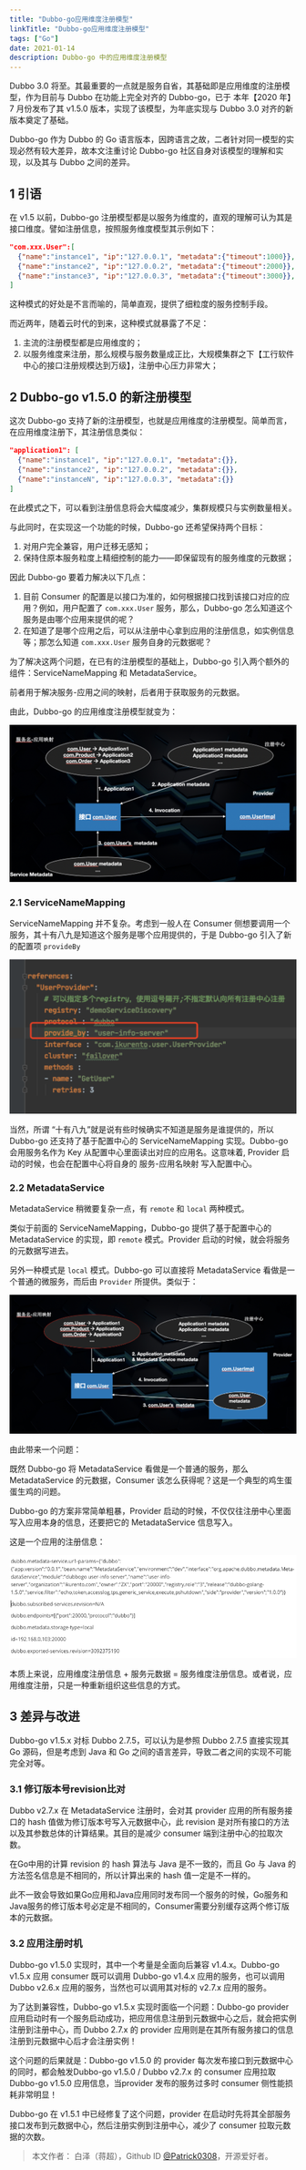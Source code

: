```yaml
---
title: "Dubbo-go应用维度注册模型"
linkTitle: "Dubbo-go应用维度注册模型"
tags: ["Go"]
date: 2021-01-14
description: Dubbo-go 中的应用维度注册模型
---
```


Dubbo 3.0 将至。其最重要的一点就是服务自省，其基础即是应用维度的注册模型，作为目前与 Dubbo 在功能上完全对齐的 Dubbo-go，已于 本年【2020 年】7 月份发布了其 v1.5.0 版本，实现了该模型，为年底实现与 Dubbo 3.0 对齐的新版本奠定了基础。

Dubbo-go 作为 Dubbo 的 Go 语言版本，因跨语言之故，二者针对同一模型的实现必然有较大差异，故本文注重讨论 Dubbo-go 社区自身对该模型的理解和实现，以及其与 Dubbo 之间的差异。

## 1 引语

在 v1.5 以前，Dubbo-go 注册模型都是以服务为维度的，直观的理解可认为其是接口维度。譬如注册信息，按照服务维度模型其示例如下：

```json
"com.xxx.User":[
  {"name":"instance1", "ip":"127.0.0.1", "metadata":{"timeout":1000}},
  {"name":"instance2", "ip":"127.0.0.2", "metadata":{"timeout":2000}},
  {"name":"instance3", "ip":"127.0.0.3", "metadata":{"timeout":3000}}, 
]
```

这种模式的好处是不言而喻的，简单直观，提供了细粒度的服务控制手段。

而近两年，随着云时代的到来，这种模式就暴露了不足：

1. 主流的注册模型都是应用维度的；
2. 以服务维度来注册，那么规模与服务数量成正比，大规模集群之下【工行软件中心的接口注册规模达到万级】，注册中心压力非常大；

## 2 Dubbo-go v1.5.0 的新注册模型

这次 Dubbo-go 支持了新的注册模型，也就是应用维度的注册模型。简单而言，在应用维度注册下，其注册信息类似：

```json
"application1": [
  {"name":"instance1", "ip":"127.0.0.1", "metadata":{}},
  {"name":"instance2", "ip":"127.0.0.2", "metadata":{}},
  {"name":"instanceN", "ip":"127.0.0.3", "metadata":{}}
]
```

在此模式之下，可以看到注册信息将会大幅度减少，集群规模只与实例数量相关。

与此同时，在实现这一个功能的时候，Dubbo-go 还希望保持两个目标：

1. 对用户完全兼容，用户迁移无感知；
2. 保持住原本服务粒度上精细控制的能力——即保留现有的服务维度的元数据；

因此 Dubbo-go 要着力解决以下几点：

1. 目前 Consumer 的配置是以接口为准的，如何根据接口找到该接口对应的应用？例如，用户配置了 `com.xxx.User` 服务，那么，Dubbo-go 怎么知道这个服务是由哪个应用来提供的呢？
2. 在知道了是哪个应用之后，可以从注册中心拿到应用的注册信息，如实例信息等；那怎么知道 `com.xxx.User` 服务自身的元数据呢？

为了解决这两个问题，在已有的注册模型的基础上，Dubbo-go 引入两个额外的组件：ServiceNameMapping 和 MetadataService。

前者用于解决服务-应用之间的映射，后者用于获取服务的元数据。

由此，Dubbo-go 的应用维度注册模型就变为：

![img](/imgs/blog/dubbo-go/app-registry/app-registry-model.png)

### 2.1 ServiceNameMapping

ServiceNameMapping 并不复杂。考虑到一般人在 Consumer 侧想要调用一个服务，其十有八九是知道这个服务是哪个应用提供的，于是 Dubbo-go 引入了新的配置项 `provideBy`

![img](/imgs/blog/dubbo-go/app-registry/provideby.png)

当然，所谓 “十有八九”就是说有些时候确实不知道是服务是谁提供的，所以 Dubbo-go 还支持了基于配置中心的 ServiceNameMapping 实现。Dubbo-go 会用服务名作为 Key 从配置中心里面读出对应的应用名。这意味着, Provider 启动的时候，也会在配置中心将自身的 服务-应用名映射 写入配置中心。

### 2.2 MetadataService

MetadataService 稍微要复杂一点，有 `remote` 和 `local` 两种模式。

类似于前面的 ServiceNameMapping，Dubbo-go 提供了基于配置中心的 MetadataService 的实现，即 `remote` 模式。Provider 启动的时候，就会将服务的元数据写进去。

另外一种模式是 `local` 模式。Dubbo-go 可以直接将 MetadataService 看做是一个普通的微服务，而后由 `Provider` 所提供。类似于：

![img](/imgs/blog/dubbo-go/app-registry/local-metadata-service.png)

由此带来一个问题：

既然 Dubbo-go 将 MetadataService 看做是一个普通的服务，那么 MetadataService 的元数据，Consumer 该怎么获得呢？这是一个典型的鸡生蛋蛋生鸡的问题。

Dubbo-go 的方案非常简单粗暴，Provider 启动的时候，不仅仅往注册中心里面写入应用本身的信息，还要把它的 MetadataService 信息写入。

这是一个应用的注册信息：

![img](/imgs/blog/dubbo-go/app-registry/registry-info.png)

本质上来说，应用维度注册信息 + 服务元数据 = 服务维度注册信息。或者说，应用维度注册，只是一种重新组织这些信息的方式。

## 3 差异与改进

Dubbo-go v1.5.x 对标 Dubbo 2.7.5，可以认为是参照 Dubbo 2.7.5 直接实现其 Go 源码，但是考虑到 Java 和 Go 之间的语言差异，导致二者之间的实现不可能完全对等。

### 3.1 修订版本号revision比对

Dubbo v2.7.x 在 MetadataService 注册时，会对其 provider 应用的所有服务接口的 hash 值做为修订版本号写入元数据中心，此 revision 是对所有接口的方法以及其参数总体的计算结果。其目的是减少 consumer 端到注册中心的拉取次数。

在Go中用的计算 revision 的 hash 算法与 Java 是不一致的，而且 Go 与 Java 的方法签名信息是不相同的，所以计算出来的 hash 值一定是不一样的。

此不一致会导致如果Go应用和Java应用同时发布同一个服务的时候，Go服务和Java服务的修订版本号必定是不相同的，Consumer需要分别缓存这两个修订版本的元数据。

### 3.2 应用注册时机

Dubbo-go v1.5.0 实现时，其中一个考量是全面向后兼容 v1.4.x。Dubbo-go v1.5.x 应用 consumer 既可以调用 Dubbo-go v1.4.x 应用的服务，也可以调用 Dubbo v2.6.x 应用的服务，当然也可以调用其对标的 v2.7.x 应用的服务。

为了达到兼容性，Dubbo-go v1.5.x 实现时面临一个问题：Dubbo-go provider 应用启动时有一个服务启动成功，把应用信息注册到元数据中心之后，就会把实例注册到注册中心，而 Dubbo 2.7.x 的 provider 应用则是在其所有服务接口的信息注册到元数据中心后才会注册实例！

这个问题的后果就是：Dubbo-go v1.5.0 的 provider 每次发布接口到元数据中心的同时，都会触发Dubbo-go v1.5.0 / Dubbo v2.7.x 的 consumer 应用拉取 Dubbo-go v1.5.0 应用信息，当provider 发布的服务过多时 consumer 侧性能损耗非常明显！

Dubbo-go 在 v1.5.1 中已经修复了这个问题，provider 在启动时先将其全部服务接口发布到元数据中心，然后注册实例到注册中心，减少了 consumer 拉取元数据的次数。

> 本文作者： 白泽（蒋超），Github ID [@Patrick0308](https://github.com/Patrick0308)，开源爱好者。
